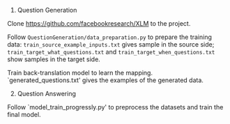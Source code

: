 1) Question Generation

Clone https://github.com/facebookresearch/XLM to the project.

Follow `QuestionGeneration/data_preparation.py` to prepare the training data: `train_source_example_inputs.txt` gives sample in the source side; `train_target_what_questions.txt` and `train_target_when_questions.txt` show samples in the target side.

Train back-translation model to learn the mapping. `generated_questions.txt' gives the examples of the generated data.


2) Question Answering

Follow `model_train_progressly.py' to preprocess the datasets and train the final model.

